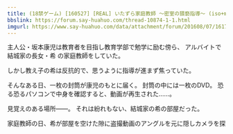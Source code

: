 ```yaml
---
title: (18禁ゲーム) [160527] [REAL] いたずら家庭教師 ～密室の猥褻指導～ (iso+mds+rr3)
bbslink: https://forum.say-huahuo.com/thread-10874-1-1.html
imgurl: https://www.say-huahuo.com/data/attachment/forum/201608/07/161724xc6w3ccns6u89sw3.jpg
---
```


主人公・坂本康児は教育者を目指し教育学部で勉学に励む傍ら、
アルバイトで 結城家の長女・希 の家庭教師をしていた。

しかし教え子の希は反抗的で、思うように指導が進まず焦っていた。

そんなある日、一枚の封筒が康児のもとに届く。
封筒の中には一枚のDVD。 恐る恐るパソコンで中身を確認すると、動画が再生された……。

見覚えのある場所――。
それは紛れもない、結城家の希の部屋だった。

家庭教師の日、希が部屋を空けた隙に盗撮動画のアングルを元に隠しカメラを探<!--more-->
